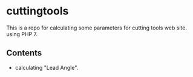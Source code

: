 # cuttingtools

This is a repo for calculating some parameters for cutting tools web site.  
using PHP 7.

## Contents
- calculating "Lead Angle".

